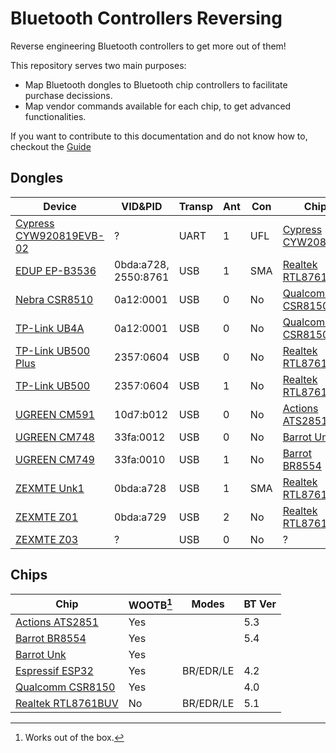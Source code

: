 # Bluetooth Controllers Reversing

Reverse engineering Bluetooth controllers to get more out of them!

This repository serves two main purposes:

- Map Bluetooth dongles to Bluetooth chip controllers to facilitate purchase decissions.
- Map vendor commands available for each chip, to get advanced functionalities.

If you want to contribute to this documentation and do not know how to, checkout the [Guide](Guide/README.md)

## Dongles

| Device                                                       | VID&PID              | Transp | Ant | Con | Chip                                             |
| ------------------------------------------------------------ | -------------------- | ------ | --- | --- | ------------------------------------------------ |
| [Cypress CYW920819EVB-02](Dongle/Cypress_CYW920819EVB-02.md) | ?                    | UART   | 1   | UFL | [Cypress CYW20819](Chip/Cypress_CYW20819.md)     |
| [EDUP EP-B3536](Dongle/EDUP_EP-B3536.md)                     | 0bda:a728, 2550:8761 | USB    | 1   | SMA | [Realtek RTL8761BUV](Chip/Realtek_RTL8761BUV.md) |
| [Nebra CSR8510](Dongle/Nebra_CSR8510.md)                     | 0a12:0001            | USB    | 0   | No  | [Qualcomm CSR8150](Chip/Qualcomm_CSR8150.md)     |
| [TP-Link UB4A](Dongle/TPLink_UB4A.md)                        | 0a12:0001            | USB    | 0   | No  | [Qualcomm CSR8150](Chip/Qualcomm_CSR8150.md)     |
| [TP-Link UB500 Plus](Dongle/TPLink_UB500Plus.md)             | 2357:0604            | USB    | 0   | No  | [Realtek RTL8761BUV](Chip/Realtek_RTL8761BUV.md) |
| [TP-Link UB500](Dongle/TPLink_UB500.md)                      | 2357:0604            | USB    | 1   | No  | [Realtek RTL8761BUV](Chip/Realtek_RTL8761BUV.md) |
| [UGREEN CM591](Dongle/UGREEN_CM591.md)                       | 10d7:b012            | USB    | 0   | No  | [Actions ATS2851](Chip/Actions_ATS2851.md)       |
| [UGREEN CM748](Dongle/UGREEN_CM748.md)                       | 33fa:0012            | USB    | 0   | No  | [Barrot Unk](Chip/Barrot_Unk.md)                 |
| [UGREEN CM749](Dongle/UGREEN_CM749.md)                       | 33fa:0010            | USB    | 1   | No  | [Barrot BR8554](Chip/Barrot_BR8554.md)           |
| [ZEXMTE Unk1](Dongle/ZEXMTE_Unk1.md)                         | 0bda:a728            | USB    | 1   | SMA | [Realtek RTL8761BUV](Chip/Realtek_RTL8761BUV.md) |
| [ZEXMTE Z01](Dongle/ZEXMTE_Z01.md)                           | 0bda:a729            | USB    | 2   | No  | [Realtek RTL8761BUV](Chip/Realtek_RTL8761BUV.md) |
| [ZEXMTE Z03](Dongle/ZEXMTE_Z03.md)                           | ?                    | USB    | 0   | No  | ?                                                |

## Chips

| Chip                                             | WOOTB[^1] | Modes     | BT Ver |
| ------------------------------------------------ | --------- | --------- | ------ |
| [Actions ATS2851](Chip/Actions_ATS2851.md)       | Yes       |           | 5.3    |
| [Barrot BR8554](Chip/Barrot_BR8554.md)           | Yes       |           | 5.4    |
| [Barrot Unk](Chip/Barrot_Unk.md)                 | Yes       |           |        |
| [Espressif ESP32](Chip/Espressif_ESP32.md)       | Yes       | BR/EDR/LE | 4.2    |
| [Qualcomm CSR8150](Chip/Qualcomm_CSR8150.md)     | Yes       |           | 4.0    |
| [Realtek RTL8761BUV](Chip/Realtek_RTL8761BUV.md) | No        | BR/EDR/LE | 5.1    |

[^1]: Works out of the box.
